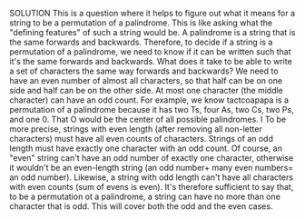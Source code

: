 SOLUTION
This is a question where it helps to figure out what it means for a string to be a permutation of a palindrome.
This is like asking what the "defining features" of such a string would be.
A palindrome is a string that is the same forwards and backwards. Therefore, to decide if a string is a permutation
of a palindrome, we need to know if it can be written such that it's the same forwards and backwards.
What does it take to be able to write a set of characters the same way forwards and backwards? We need to
have an even number of almost all characters, so that half can be on one side and half can be on the other
side. At most one character (the middle character) can have an odd count.
For example, we know tactcoapapa is a permutation of a palindrome because it has two Ts, four As, two
Cs, two Ps, and one 0. That O would be the center of all possible palindromes.
I To be more precise, strings with even length (after removing all non-letter characters) must have
all even counts of characters. Strings of an odd length must have exactly one character with
an odd count. Of course, an "even" string can't have an odd number of exactly one character,
otherwise it wouldn't be an even-length string (an odd number+ many even numbers= an odd
number). Likewise, a string with odd length can't have all characters with even counts (sum of
evens is even). It's therefore sufficient to say that, to be a permutation ot a palindrome, a string
can have no more than one character that is odd. This will cover both the odd and the even cases.
